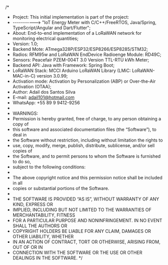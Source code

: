 /*  
 * Project:          This initial implementation is part of the project: 
 * -----------> "IoT Energy Meter with C/C++/FreeRTOS, Java/Spring, TypeScript/Angular and Dart/Flutter";
 * About:            End-to-end implementation of a LoRaWAN network for monitoring electrical quantities;
 * Version:          1.0;
 * Backend Mote:     ATmega328P/ESP32/ESP8266/ESP8285/STM32;
 * Radios:           RFM95w and LoRaWAN EndDevice Radioenge Module: RD49C;
 * Sensors:          Peacefair PZEM-004T 3.0 Version TTL-RTU kWh Meter;
 * Backend API:      Java with Framework: Spring Boot;
 * LoRaWAN Stack:    MCCI Arduino LoRaWAN Library (LMiC: LoRaWAN-MAC-in-C) version 3.0.99;
 * Activation mode:  Activation by Personalization (ABP) or Over-the-Air Activation (OTAA);
 * Author:           Adail dos Santos Silva
 * E-mail:           adail101@hotmail.com
 * WhatsApp:         +55 89 9 9412-9256
 * 
 * WARNINGS:
 * Permission is hereby granted, free of charge, to any person obtaining a copy of
 * this software and associated documentation files (the “Software”), to deal in
 * the Software without restriction, including without limitation the rights to
 * use, copy, modify, merge, publish, distribute, sublicense, and/or sell copies of
 * the Software, and to permit persons to whom the Software is furnished to do so,
 * subject to the following conditions:
 * 
 * The above copyright notice and this permission notice shall be included in all
 * copies or substantial portions of the Software.
 * 
 * THE SOFTWARE IS PROVIDED “AS IS”, WITHOUT WARRANTY OF ANY KIND, EXPRESS OR
 * IMPLIED, INCLUDING BUT NOT LIMITED TO THE WARRANTIES OF MERCHANTABILITY, FITNESS
 * FOR A PARTICULAR PURPOSE AND NONINFRINGEMENT. IN NO EVENT SHALL THE AUTHORS OR
 * COPYRIGHT HOLDERS BE LIABLE FOR ANY CLAIM, DAMAGES OR OTHER LIABILITY, WHETHER
 * IN AN ACTION OF CONTRACT, TORT OR OTHERWISE, ARISING FROM, OUT OF OR IN
 * CONNECTION WITH THE SOFTWARE OR THE USE OR OTHER DEALINGS IN THE SOFTWARE. 
 */
